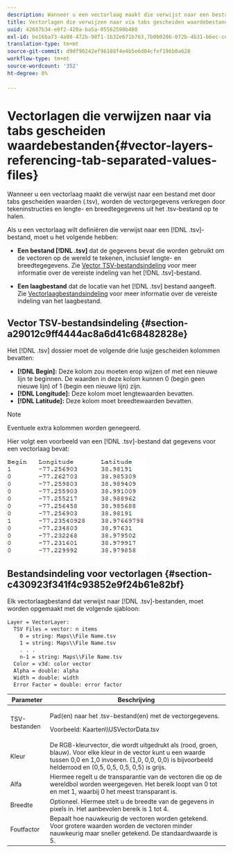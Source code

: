 ```yaml
---
description: Wanneer u een vectorlaag maakt die verwijst naar een bestand met door tabs gescheiden waarden (.tsv), worden de vectorgegevens verkregen door tekeninstructies en lengte- en breedtegegevens uit het .tsv-bestand op te halen.
title: Vectorlagen die verwijzen naar via tabs gescheiden waardebestanden
uuid: 42607b34-e9f2-420a-ba5a-05562598b480
exl-id: be16ba73-4a98-472b-98f1-1b32e671b763,7b0b0286-072b-4b31-b6ec-ced322da5236
translation-type: tm+mt
source-git-commit: d9df90242ef96188f4e4b5e6d04cfef196b0a628
workflow-type: tm+mt
source-wordcount: '352'
ht-degree: 0%

---
```


# Vectorlagen die verwijzen naar via tabs gescheiden waardebestanden{#vector-layers-referencing-tab-separated-values-files}

Wanneer u een vectorlaag maakt die verwijst naar een bestand met door tabs gescheiden waarden (.tsv), worden de vectorgegevens verkregen door tekeninstructies en lengte- en breedtegegevens uit het .tsv-bestand op te halen.

Als u een vectorlaag wilt definiëren die verwijst naar een [!DNL .tsv]-bestand, moet u het volgende hebben:

* **Een bestand  [!DNL .tsv]** dat de gegevens bevat die worden gebruikt om de vectoren op de wereld te tekenen, inclusief lengte- en breedtegegevens. Zie [Vector TSV-bestandsindeling](../../../../home/c-geo-oview/c-wk-img-lyrs/c-wk-vctr-lyrs/c-tab-sep-val-files.md#section-a29012c9ff4444ac8a6d41c68482828e) voor meer informatie over de vereiste indeling van het [!DNL .tsv]-bestand.

* **Een laagbestand** dat de locatie van het  [!DNL .tsv] bestand aangeeft. Zie [Vectorlaagbestandsindeling](../../../../home/c-geo-oview/c-wk-img-lyrs/c-wk-vctr-lyrs/c-tab-sep-val-files.md#section-c430923f341f4c93852e9f24b61e82bf) voor meer informatie over de vereiste indeling van het laagbestand.

## Vector TSV-bestandsindeling {#section-a29012c9ff4444ac8a6d41c68482828e}

Het [!DNL .tsv] dossier moet de volgende drie lusje gescheiden kolommen bevatten:

* **[!DNL Begin]:** Deze kolom zou moeten erop wijzen of met een nieuwe lijn te beginnen. De waarden in deze kolom kunnen 0 (begin geen nieuwe lijn) of 1 (begin een nieuwe lijn) zijn.
* **[!DNL Longitude]:** Deze kolom moet lengtewaarden bevatten.
* **[!DNL Latitude]:** Deze kolom moet breedtewaarden bevatten.

>[!NOTE]
>
>Eventuele extra kolommen worden genegeerd.

Hier volgt een voorbeeld van een [!DNL .tsv]-bestand dat gegevens voor een vectorlaag bevat:

![](assets/tsv_vectorlayer.png)

## Bestandsindeling voor vectorlagen {#section-c430923f341f4c93852e9f24b61e82bf}

Elk vectorlaagbestand dat verwijst naar [!DNL .tsv]-bestanden, moet worden opgemaakt met de volgende sjabloon:

```
Layer = VectorLayer:
  TSV Files = vector: n items
    0 = string: Maps\\File Name.tsv
    1 = string: Maps\\File Name.tsv
    . . .
    n-1 = string: Maps\\File Name.tsv
  Color = v3d: color vector
  Alpha = double: alpha
  Width = double: width
  Error Factor = double: error factor
```

<table id="table_152F73536AB9403AB43854B81D6A9A15"> 
 <thead> 
  <tr> 
   <th colname="col1" class="entry"> Parameter </th> 
   <th colname="col2" class="entry"> Beschrijving </th> 
  </tr> 
 </thead>
 <tbody> 
  <tr> 
   <td colname="col1"> TSV-bestanden </td> 
   <td colname="col2"> <p>Pad(en) naar het <span class="filepath"> .tsv</span>-bestand(en) met de vectorgegevens. </p> <p>Voorbeeld: <span class="filepath"> Kaarten\\USVectorData.tsv</span> </p> </td> 
  </tr> 
  <tr> 
   <td colname="col1"> Kleur </td> 
   <td colname="col2"> De RGB-kleurvector, die wordt uitgedrukt als (rood, groen, blauw). Voor elke kleur in de vector kunt u een waarde tussen 0,0 en 1,0 invoeren. (1,0, 0,0, 0,0) is bijvoorbeeld helderrood en (0,5, 0,5, 0,5, 0,5) is grijs. </td> 
  </tr> 
  <tr> 
   <td colname="col1"> Alfa </td> 
   <td colname="col2"> Hiermee regelt u de transparantie van de vectoren die op de wereldbol worden weergegeven. Het bereik loopt van 0 tot en met 1, waarbij 0 het meest transparant is. </td> 
  </tr> 
  <tr> 
   <td colname="col1"> Breedte </td> 
   <td colname="col2"> Optioneel. Hiermee stelt u de breedte van de gegevens in pixels in. Het aanbevolen bereik is 1 tot 4. </td> 
  </tr> 
  <tr> 
   <td colname="col1"> Foutfactor </td> 
   <td colname="col2"> Bepaalt hoe nauwkeurig de vectoren worden getekend. Voor grotere waarden worden de vectoren minder nauwkeurig maar sneller getekend. De standaardwaarde is 5. </td> 
  </tr> 
 </tbody> 
</table>
